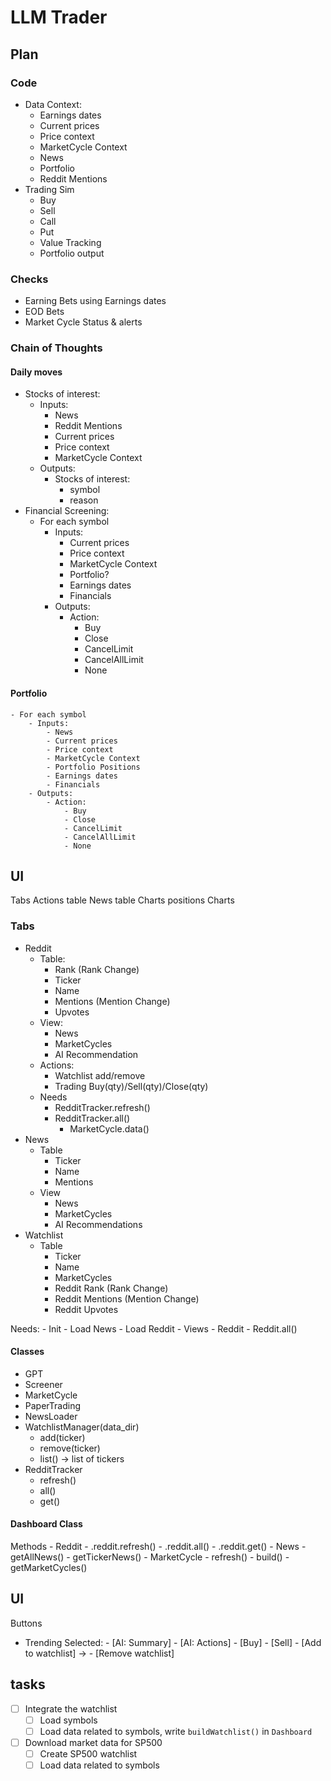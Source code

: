 # LLM Trader

## Plan
### Code

- Data Context:
    - Earnings dates
    - Current prices
    - Price context
    - MarketCycle Context
    - News
    - Portfolio
    - Reddit Mentions
- Trading Sim
    - Buy
    - Sell
    - Call
    - Put
    - Value Tracking
    - Portfolio output

### Checks

- Earning Bets using Earnings dates
- EOD Bets
- Market Cycle Status & alerts

### Chain of Thoughts

#### Daily moves

- Stocks of interest:
    - Inputs:
        - News
        - Reddit Mentions
        - Current prices
        - Price context
        - MarketCycle Context
    - Outputs:
        - Stocks of interest:
            - symbol
            - reason
- Financial Screening:
    - For each symbol
        - Inputs:
            - Current prices
            - Price context
            - MarketCycle Context
            - Portfolio?
            - Earnings dates
            - Financials
        - Outputs:
            - Action:
                - Buy
                - Close
                - CancelLimit
                - CancelAllLimit
                - None

#### Portfolio
    - For each symbol
        - Inputs:
            - News
            - Current prices
            - Price context
            - MarketCycle Context
            - Portfolio Positions
            - Earnings dates
            - Financials
        - Outputs:
            - Action:
                - Buy
                - Close
                - CancelLimit
                - CancelAllLimit
                - None

## UI

Tabs        Actions
table       News
table       Charts
positions   Charts

### Tabs

- Reddit
    - Table:
        - Rank (Rank Change)
        - Ticker
        - Name
        - Mentions (Mention Change)
        - Upvotes
    - View:
        - News
        - MarketCycles
        - AI Recommendation
    - Actions:
        - Watchlist add/remove
        - Trading Buy(qty)/Sell(qty)/Close(qty)
    - Needs
        - RedditTracker.refresh()
        - RedditTracker.all()
            - MarketCycle.data()
- News
    - Table
        - Ticker
        - Name
        - Mentions
    - View
        - News
        - MarketCycles
        - AI Recommendations
- Watchlist
    - Table
        - Ticker
        - Name
        - MarketCycles
        - Reddit Rank (Rank Change)
        - Reddit Mentions (Mention Change)
        - Reddit Upvotes

Needs:
    - Init
        - Load News
        - Load Reddit
    - Views
        - Reddit
            - Reddit.all()

#### Classes

- GPT
- Screener
- MarketCycle
- PaperTrading
- NewsLoader
- WatchlistManager(data_dir)
    - add(ticker)
    - remove(ticker)
    - list() -> list of tickers
- RedditTracker
    - refresh()
    - all()
    - get()

#### Dashboard Class

Methods
    - Reddit
        - .reddit.refresh()
        - .reddit.all()
        - .reddit.get()
    - News
        - getAllNews()
        - getTickerNews()
    - MarketCycle
        - refresh()
        - build()
        - getMarketCycles()


## UI

Buttons
- Trending
    Selected:
        - [AI: Summary]
        - [AI: Actions]
        - [Buy]
        - [Sell]
        - [Add to watchlist] -> 
        - [Remove watchlist]

## tasks

- [ ] Integrate the watchlist
    - [ ] Load symbols
    - [ ] Load data related to symbols, write `buildWatchlist()` in `Dashboard`
- [ ] Download market data for SP500
    - [ ] Create SP500 watchlist
    - [ ] Load data related to symbols